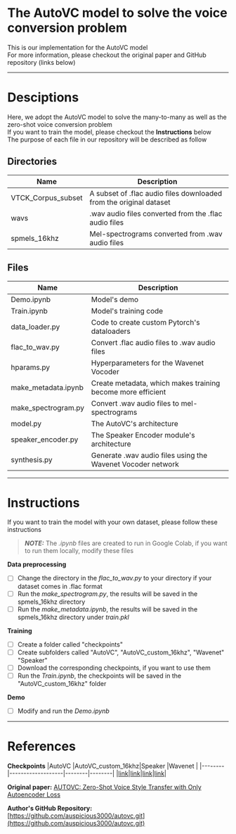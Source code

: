 # The AutoVC model to solve the voice conversion problem  
This is our implementation for the AutoVC model  
For more information, please checkout the original paper and GitHub repository
(links below)
***
# Desciptions 
Here, we adopt the AutoVC model to solve the many-to-many as well as the zero-shot voice conversion problem  
If you want to train the model, please checkout the **Instructions** below  
The purpose of each file in our repository will be described as follow  
## Directories
|Name                |Description                                                        |
|--------------------|-------------------------------------------------------------------|
|VTCK_Corpus_subset  |A subset of .flac audio files downloaded from the original dataset |
|wavs                |.wav audio files converted from the .flac audio files              |
|spmels_16khz        |Mel-spectrograms converted from .wav audio files                   |
## Files
|Name                |Description                                                        |
|--------------------|-------------------------------------------------------------------|
|Demo.ipynb          |Model's demo                                                       |
|Train.ipynb         |Model's training code                                              |
|data_loader.py      |Code to create custom Pytorch's dataloaders                        |
|flac_to_wav.py      |Convert .flac audio files to .wav audio files                      |
|hparams.py          |Hyperparameters for the Wavenet Vocoder                            |
|make_metadata.ipynb |Create metadata, which makes training become more efficient        |
|make_spectrogram.py |Convert .wav audio files to mel-spectrograms                       |
|model.py            |The AutoVC's architecture                                          |
|speaker_encoder.py  |The Speaker Encoder module's architecture                          |
|synthesis.py        |Generate .wav audio files using the Wavenet Vocoder network        |
***
# Instructions
If you want to train the model with your own dataset, please follow these instructions  
> **_NOTE:_**  The *.ipynb* files are created to run in Google Colab, if you want to run them locally, modify these files 

**Data preprocessing** 
- [ ] Change the directory in the *flac_to_wav.py* to your directory if your dataset comes in .flac format
- [ ] Run the *make_spectrogram.py*, the results will be saved in the spmels_16khz directory
- [ ] Run the *make_metadata.ipynb*, the results will be saved in the spmels_16khz directory under *train.pkl*  

**Training**
- [ ] Create a folder called "checkpoints"
- [ ] Create subfolders called "AutoVC", "AutoVC_custom_16khz", "Wavenet" "Speaker"
- [ ] Download the corresponding checkpoints, if you want to use them
- [ ] Run the *Train.ipynb*, the checkpoints will be saved in the "AutoVC_custom_16khz" folder  

**Demo**
- [ ] Modify and run the *Demo.ipynb* 
***
# References

**Checkpoints**
|AutoVC  |AutoVC_custom_16khz|Speaker |Wavenet |
|--------|-------------------|--------|--------|
|[link](https://drive.google.com/file/d/1dFQBhnsjIJdfkrQRXP48EgR56dypAA6h/view?usp=sharing)|[link](https://drive.google.com/file/d/1-wJokreO9282H2jZqUKhuhbo8vnEkLi7/view?usp=sharing)|[link](https://drive.google.com/file/d/1NUKlkvj8UERblp3XWksAeF7ORlQTjxAp/view?usp=sharing)|[link](https://drive.google.com/file/d/1A9IFQ-SBWwl2P1FVjODZVNIPUW7vA8S_/view?usp=sharing)|

**Original paper:**
[AUTOVC: Zero-Shot Voice Style Transfer with Only Autoencoder Loss](https://arxiv.org/abs/1905.05879)  

**Author's GitHub Repository:**
[https://github.com/auspicious3000/autovc.git](https://github.com/auspicious3000/autovc.git)  





